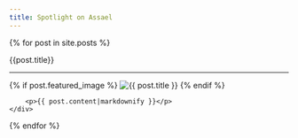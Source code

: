 ```yaml
---
title: Spotlight on Assael
---
```

{% for post in site.posts %}
  <section class="headline">
    <div class="inner center intro">
      <p class="title">{{post.title}}</p>
      <hr>
    </div>
  </section>

  <section class="text">
    <div class="inner">
      {% if post.featured_image %}
        <img src="/assets/img/trans.gif" data-src="{{ post.featured_image }}" alt="{{ post.title }}" class="featured-image lazyload">
      {% endif %}

        <p>{{ post.content|markdownify }}</p>
    </div>
  </section>
{% endfor %}
